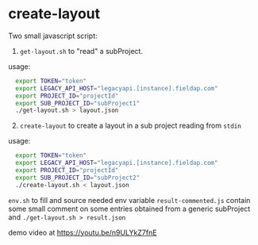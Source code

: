 # create-layout

Two small javascript script:

1. `get-layout.sh` to "read" a subProject.

  usage:
``` bash
  export TOKEN="token"
  export LEGACY_API_HOST="legacyapi.[instance].fieldap.com"
  export PROJECT_ID="projectId"
  export SUB_PROJECT_ID="subProject1"
  ./get-layout.sh > layout.json

```
2. `create-layout` to create a layout in a sub project reading from `stdin`

  usage:
``` bash
  export TOKEN="token"
  export LEGACY_API_HOST="legacyapi.[instance].fieldap.com"
  export PROJECT_ID="projectId"
  export SUB_PROJECT_ID="subProject2"
  ./create-layout.sh < layout.json

```

`env.sh` to fill and source needed env variable
`result-commented.js` contain some small comment on some entries obtained from  a generic subProject and  `./get-layout.sh > result.json`

demo video at https://youtu.be/n9ULYkZ7fnE